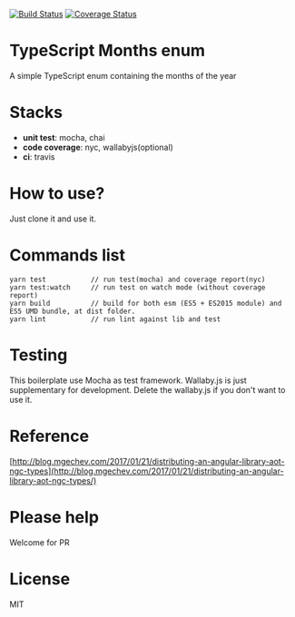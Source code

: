 [![Build Status](https://travis-ci.org/goldenbearkin/typescript-library-boilerplate.svg?branch=master)](https://travis-ci.org/goldenbearkin/typescript-library-boilerplate)
[![Coverage Status](https://coveralls.io/repos/github/goldenbearkin/typescript-library-boilerplate/badge.svg?branch=master)](https://coveralls.io/github/goldenbearkin/typescript-library-boilerplate?branch=master)

# TypeScript Months enum

A simple TypeScript enum containing the months of the year

# Stacks
- **unit test**: mocha, chai
- **code coverage**: nyc, wallabyjs(optional)
- **ci**: travis

# How to use?

Just clone it and use it.

# Commands list
````
yarn test           // run test(mocha) and coverage report(nyc)
yarn test:watch     // run test on watch mode (without coverage report)
yarn build          // build for both esm (ES5 + ES2015 module) and ES5 UMD bundle, at dist folder.
yarn lint           // run lint against lib and test
````

# Testing

This boilerplate use Mocha as test framework. Wallaby.js is just supplementary for development.
Delete the wallaby.js if you don't want to use it.

# Reference
[http://blog.mgechev.com/2017/01/21/distributing-an-angular-library-aot-ngc-types](http://blog.mgechev.com/2017/01/21/distributing-an-angular-library-aot-ngc-types/)

# Please help

Welcome for PR

# License

MIT
